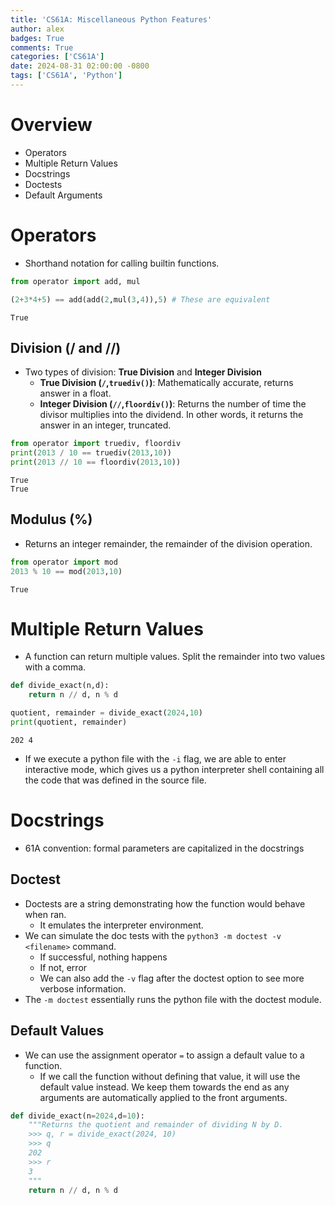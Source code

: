```yaml
---
title: 'CS61A: Miscellaneous Python Features'
author: alex
badges: True
comments: True
categories: ['CS61A']
date: 2024-08-31 02:00:00 -0800
tags: ['CS61A', 'Python']
---
```


# Overview
* Operators
* Multiple Return Values
* Docstrings
* Doctests
* Default Arguments

# Operators
- Shorthand notation for calling builtin functions.


```python
from operator import add, mul

(2+3*4+5) == add(add(2,mul(3,4)),5) # These are equivalent
```




    True



## Division (/ and //)
- Two types of division: **True Division** and **Integer Division**
    - **True Division (`/`,`truediv()`)**: Mathematically accurate, returns answer in a float.
    - **Integer Division (`//`,`floordiv()`)**: Returns the number of time the divisor multiplies into the dividend. In other words, it returns the answer in an integer, truncated.




```python
from operator import truediv, floordiv
print(2013 / 10 == truediv(2013,10))
print(2013 // 10 == floordiv(2013,10))
```

    True
    True


## Modulus (%)
- Returns an integer remainder, the remainder of the division operation.


```python
from operator import mod
2013 % 10 == mod(2013,10)
```




    True



# Multiple Return Values
- A function can return multiple values. Split the remainder into two values with a comma.


```python
def divide_exact(n,d):
    return n // d, n % d

quotient, remainder = divide_exact(2024,10)
print(quotient, remainder)
```

    202 4


- If we execute a python file with the `-i` flag, we are able to enter interactive mode, which gives us a python interpreter shell containing all the code that was defined in the source file.

# Docstrings
- 61A convention: formal parameters are capitalized in the docstrings

## Doctest
- Doctests are a string demonstrating how the function would behave when ran.
    - It emulates the interpreter environment.
- We can simulate the doc tests with the `python3 -m doctest -v <filename>` command.
    - If successful, nothing happens
    - If not, error
    - We can also add the `-v` flag after the doctest option to see more verbose information.
- The `-m doctest` essentially runs the python file with the doctest module.

## Default Values
- We can use the assignment operator `=` to assign a default value to a function.
    - If we call the function without defining that value, it will use the default value instead. We keep them towards the end as any arguments are automatically applied to the front arguments.


```python
def divide_exact(n=2024,d=10):
    """Returns the quotient and remainder of dividing N by D.
    >>> q, r = divide_exact(2024, 10)
    >>> q
    202
    >>> r
    3
    """ 
    return n // d, n % d
```
